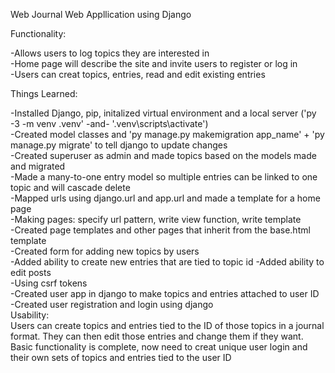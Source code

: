 Web Journal Web Appllication using Django  

Functionality:  

  -Allows users to log topics they are interested in  
  -Home page will describe the site and invite users to register or log in  
  -Users can creat topics, entries, read and edit existing entries  

Things Learned:  

-Installed Django, pip, initalized virtual environment and a local server ('py -3 -m venv .venv' -and- '.venv\scripts\activate')  
-Created model classes and 'py manage.py makemigration app_name' + 'py manage.py migrate' to tell django to update changes  
-Created superuser as admin and made topics based on the models made and migrated  
-Made a many-to-one entry model so multiple entries can be linked to one topic and will cascade delete  
-Mapped urls using django.url and app.url and made a template for a home page  
-Making pages: specify url pattern, write view function, write template  
-Created page templates and other pages that inherit from the base.html template  
-Created form for adding new topics by users  
-Added ability to create new entries that are tied to topic id
-Added ability to edit posts  
-Using csrf tokens  
-Created user app in django to make topics and entries attached to user ID  
-Created user registration and login using django  
Usability:  
Users can create topics and entries tied to the ID of those topics in a journal format. They can then edit those entries and change them if they want.  
Basic functionality is complete, now need to creat unique user login and their own sets of topics and entries tied to the user ID  
